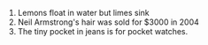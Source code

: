 1. Lemons float in water but limes sink
2. Neil Armstrong's hair was sold for $3000 in 2004
3. The tiny pocket in jeans is for pocket watches.

